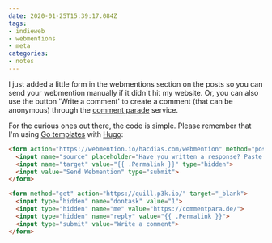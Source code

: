 ```yaml
---
date: 2020-01-25T15:39:17.084Z
tags:
- indieweb
- webmentions
- meta
categories:
- notes
---
```


I just added a little form in the webmentions section on the posts so you can send your webmention manually if it didn't hit my website. Or, you can also use the button 'Write a comment' to create a comment (that can be anonymous) through the [comment parade](https://commentpara.de/) service.

For the curious ones out there, the code is simple. Please remember that I'm using [Go templates](https://golang.org/pkg/text/template/) with [Hugo](https://gohugo.io/):

```html
<form action="https://webmention.io/hacdias.com/webmention" method="post">
  <input name="source" placeholder="Have you written a response? Paste its URL here!" type="url" required>
  <input name="target" value="{{ .Permalink }}" type="hidden">
  <input value="Send Webmention" type="submit">
</form>

<form method="get" action="https://quill.p3k.io/" target="_blank">
  <input type="hidden" name="dontask" value="1">
  <input type="hidden" name="me" value="https://commentpara.de/">
  <input type="hidden" name="reply" value="{{ .Permalink }}">
  <input type="submit" value="Write a comment">
</form>
```
